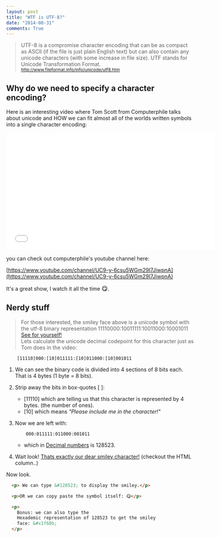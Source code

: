 ```yaml
---
layout: post
title: "WTF is UTF-8?"
date: "2014-08-31"
comments: True
---
```


>UTF-8 is a compromise character encoding that can be as compact as ASCII (if the file is just plain English text) but can also contain any unicode characters (with some increase in file size). UTF stands for Unicode Transformation Format.
> <small><a href="http://www.fileformat.info/info/unicode/utf8.htm">http://www.fileformat.info/info/unicode/utf8.htm</a></small>

## Why do we need to specify a character encoding?

Here is an interesting video where Tom Scott from Computerphile talks about
unicode and HOW we can fit almost all of the worlds written symbols into a single character encoding:

<iframe width="560" height="315" src="//www.youtube.com/embed/MijmeoH9LT4" frameborder="0" allowfullscreen></iframe>

you can check out computerphile's youtube channel here:

[https://www.youtube.com/channel/UC9-y-6csu5WGm29I7JiwpnA](https://www.youtube.com/channel/UC9-y-6csu5WGm29I7JiwpnA)

It's a great show, I watch it all the time <font size="3">😋</font>.

## Nerdy stuff

> For those interested, the smiley face above is a unicode symbol with <br>
> the utf-8 binary representation 11110000:10011111:10011000:10001011 <br>
>[See for yourself!](http://www.fileformat.info/info/unicode/char/1f60b/index.htm) <br>
> Lets calculate the unicode decimal codepoint for this character just as Tom does in the video:

~~~  
    [11110]000:[10]011111:[10]011000:[10]001011
~~~


1. We can see the binary code is divided into 4 sections of 8 bits each.
That is 4 bytes (1 byte = 8 bits).

2. Strip away the bits in box-quotes [ ]:
    - [11110] which are telling us that this character is represented by 4 bytes. (the number of ones).
    - [10] which means _"Please include me in the character!"_

3. Now we are left with:

    ~~~  
        000:011111:011000:001011
    ~~~
    - which in [Decimal numbers](http://www.binaryhexconverter.com/binary-to-decimal-converter) is 128523.

4. Wait look! [Thats exactly our dear smiley character!](http://www.isthisthingon.org/unicode/index.phtml?glyph=1F60B) (checkout the HTML column..)

Now look.

~~~html
  <p> We can type &#128523; to display the smiley.</p>

  <p>OR we can copy paste the symbol itself: 😋</p>

  <p>
    Bonus: we can also type the
    Hexademic representation of 128523 to get the smiley
    face: &#x1f60b;
  </p>
~~~
